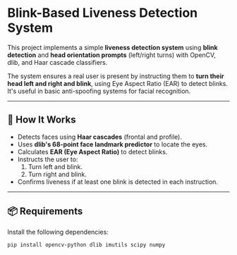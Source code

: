 # Blink-Based Liveness Detection System

This project implements a simple **liveness detection system** using **blink detection** and **head orientation prompts** (left/right turns) with OpenCV, dlib, and Haar cascade classifiers.

The system ensures a real user is present by instructing them to **turn their head left and right and blink**, using Eye Aspect Ratio (EAR) to detect blinks. It's useful in basic anti-spoofing systems for facial recognition.

---

## 🧠 How It Works

- Detects faces using **Haar cascades** (frontal and profile).
- Uses **dlib's 68-point face landmark predictor** to locate the eyes.
- Calculates **EAR (Eye Aspect Ratio)** to detect blinks.
- Instructs the user to:
  1. Turn left and blink.
  2. Turn right and blink.
- Confirms liveness if at least one blink is detected in each instruction.

---

## 📦 Requirements

Install the following dependencies:

```bash
pip install opencv-python dlib imutils scipy numpy
